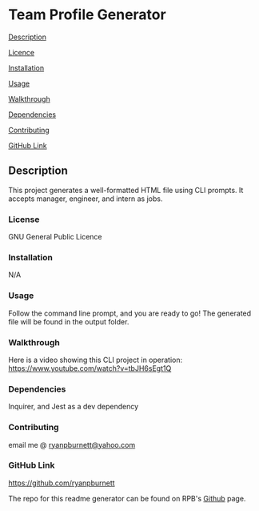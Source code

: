 # Team Profile Generator

[Description](#description)

[Licence](#license)

[Installation](#installation)

[Usage](#usage)

[Walkthrough](#walkthrough)

[Dependencies](#dependencies)

[Contributing](#contributing)

[GitHub Link](#github-link)


## Description
This project generates a well-formatted HTML file using CLI prompts.  It accepts manager, engineer, and intern as jobs.

### License
GNU General Public Licence

### Installation
N/A

### Usage
Follow the command line prompt, and you are ready to go!  The generated file will be found in the output folder.  

### Walkthrough

Here is a video showing this CLI project in operation:
https://www.youtube.com/watch?v=tbJH6sEgt1Q

### Dependencies
Inquirer, and Jest as a dev dependency

### Contributing
email me @ ryanpburnett@yahoo.com

### GitHub Link
https://github.com/ryanpburnett

The repo for this readme generator can be found on RPB's [Github](https://github.com/ryanpburnett/readme-generator) page.